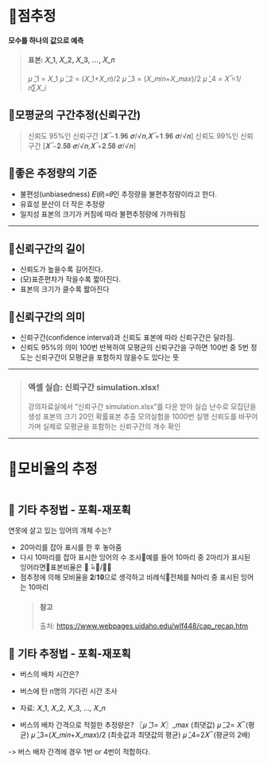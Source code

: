 <h1 id="📌점추정">📌점추정</h1>
<h4 id="모수를-하나의-값으로-예측">모수를 하나의 값으로 예측</h4>
<blockquote>
<h4 id="표본-𝑋_1-𝑋_2-𝑋_3--𝑋_𝑛">표본: 𝑋_1, 𝑋_2, 𝑋_3, …, 𝑋_𝑛</h4>
<p>𝜇 ̂_1 = 𝑋_1
𝜇 ̂_2 = (𝑋_1+𝑋_𝑛)/2
𝜇 ̂_3 = (𝑋_𝑚𝑖𝑛+𝑋_𝑚𝑎𝑥)/2
𝜇 ̂_4 = 𝑋 ̅=1/𝑛∑𝑋_𝑖 </p>
</blockquote>
<h2 id="🎯모평균의-구간추정신뢰구간">🎯모평균의 구간추정(신뢰구간)</h2>
<blockquote>
<p>신뢰도 95%인 신뢰구간
[𝑿 ̅−𝟏.𝟗𝟔 𝝈/√𝒏,𝑿 ̅+𝟏.𝟗𝟔 𝝈/√𝒏]
신뢰도 99%인 신뢰구간
[𝑿 ̅−𝟐.𝟓𝟖 𝝈/√𝒏,𝑿 ̅+𝟐.𝟓𝟖 𝝈/√𝒏]</p>
</blockquote>
<h2 id="🎯좋은-추정량의-기준">🎯좋은 추정량의 기준</h2>
<ul>
<li>불편성(unbiasedness)
  𝐸(𝜃)=𝜃인 추정량을 불편추정량이라고 한다.</li>
<li>유효성
  분산이 더 작은 추정량</li>
<li>일치성
  표본의 크기가 커짐에 따라 불편추정량에 가까워짐</li>
</ul>
<hr />
<h2 id="🎯신뢰구간의-길이">🎯신뢰구간의 길이</h2>
<ul>
<li>신뢰도가 높을수록 길어진다.</li>
<li>(모)표준편차가 작을수록 짧아진다.</li>
<li>표본의 크기가 클수록 짧아진다</li>
</ul>
<h2 id="🎯신뢰구간의-의미">🎯신뢰구간의 의미</h2>
<ul>
<li>신뢰구간(confidence interval)과 신뢰도
  표본에 따라 신뢰구간은 달라짐.</li>
<li>신뢰도 95%의 의미
  100번 반복하여 모평균의 신뢰구간을 구하면 100번 중 5번 정도는 신뢰구간이 모평균을 포함하지 않을수도 있다는 뜻</li>
</ul>
<hr />
<blockquote>
<h3 id="엑셀-실습-신뢰구간-simulationxlsx">엑셀 실습: 신뢰구간 simulation.xlsx!</h3>
<p>강의자료실에서 “신뢰구간 simulation.xlsx”를 다운 받아 실습
난수로 모집단을 생성
표본의 크기 20인 확률표본 추출 모의실험을 1000번 실행
신뢰도를 바꾸어가며 실제로 모평균을 포함하는 신뢰구간의 개수 확인</p>
</blockquote>
<hr />
<h1 id="📌모비율의-추정">📌모비율의 추정</h1>
<p><img alt="" src="https://velog.velcdn.com/images/mi_nini/post/a5b86dc1-0a3a-40da-ac87-d3b16b745e2d/image.png" /></p>
<h2 id="🎯-기타-추정법---포획-재포획">🎯 기타 추정법 - 포획-재포획</h2>
<p>연못에 살고 있는 잉어의 개체 수는?</p>
<ul>
<li>20마리를 잡아 표시를 한 후 놓아줌</li>
<li>다시 10마리를 잡아 표시한 잉어의 수 조사예를 들어 10마리 중 2마리가 표시된 잉어라면표본비율은 𝒑 ̂=𝟐/𝟏𝟎</li>
<li>점추정에 의해 모비율을 𝟐/𝟏𝟎으로 생각하고 비례식전체를 N마리 중 표시된 잉어는 10마리<blockquote>
<h4 id="참고">참고</h4>
<p>출처: <a href="https://www.webpages.uidaho.edu/wlf448/cap_recap.htm">https://www.webpages.uidaho.edu/wlf448/cap_recap.htm</a>
<img alt="" src="https://velog.velcdn.com/images/mi_nini/post/2d271399-0a11-4073-b89d-81f08e5e52b2/image.png" /></p>
</blockquote>
</li>
</ul>
<h2 id="🎯-기타-추정법---포획-재포획-1">🎯 기타 추정법 - 포획-재포획</h2>
<ul>
<li><p>버스의 배차 시간은?</p>
</li>
<li><p>버스에 탄 n명의 기다린 시간 조사</p>
</li>
<li><p>자료:    𝑋_1, 𝑋_2, 𝑋_3, …, 𝑋_𝑛</p>
</li>
<li><p>버스의 배차 간격으로 적절한 추정량은?
〖𝜇 ̂_1= 𝑋〗_𝑚𝑎𝑥 (최댓값)
𝜇 ̂_2= 𝑋 ̅  (평균)
𝜇 ̂_3=(𝑋_𝑚𝑖𝑛+𝑋_𝑚𝑎𝑥)/2 (최솟값과 최댓값의 평균)
𝜇 ̂_4=2𝑋 ̅ (평균의 2배)</p>
</li>
</ul>
<p>-&gt; 버스 배차 간격에 경우 1번 or 4번이 적합하다.</p>